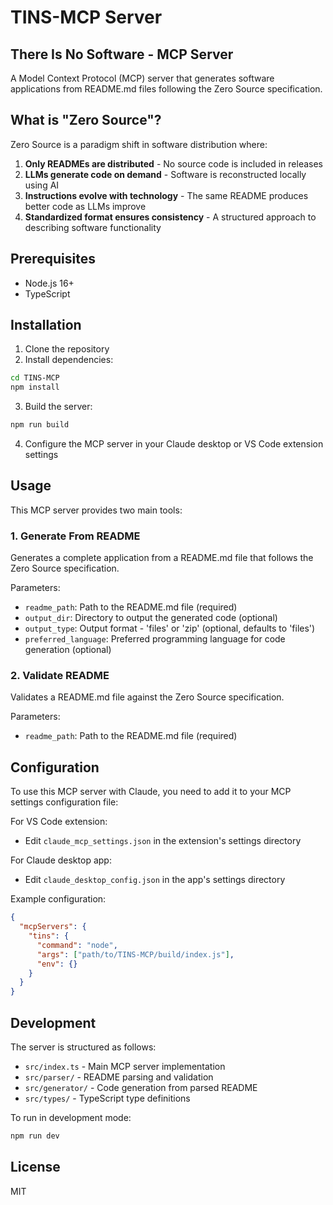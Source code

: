 # TINS-MCP Server

## There Is No Software - MCP Server

A Model Context Protocol (MCP) server that generates software applications from README.md files following the Zero Source specification.

## What is "Zero Source"?

Zero Source is a paradigm shift in software distribution where:

1. **Only READMEs are distributed** - No source code is included in releases
2. **LLMs generate code on demand** - Software is reconstructed locally using AI
3. **Instructions evolve with technology** - The same README produces better code as LLMs improve
4. **Standardized format ensures consistency** - A structured approach to describing software functionality

## Prerequisites

- Node.js 16+
- TypeScript

## Installation

1. Clone the repository
2. Install dependencies:

```bash
cd TINS-MCP
npm install
```

3. Build the server:

```bash
npm run build
```

4. Configure the MCP server in your Claude desktop or VS Code extension settings

## Usage

This MCP server provides two main tools:

### 1. Generate From README

Generates a complete application from a README.md file that follows the Zero Source specification.

Parameters:
- `readme_path`: Path to the README.md file (required)
- `output_dir`: Directory to output the generated code (optional)
- `output_type`: Output format - 'files' or 'zip' (optional, defaults to 'files')
- `preferred_language`: Preferred programming language for code generation (optional)

### 2. Validate README

Validates a README.md file against the Zero Source specification.

Parameters:
- `readme_path`: Path to the README.md file (required)

## Configuration

To use this MCP server with Claude, you need to add it to your MCP settings configuration file:

For VS Code extension:
- Edit `claude_mcp_settings.json` in the extension's settings directory

For Claude desktop app:
- Edit `claude_desktop_config.json` in the app's settings directory

Example configuration:
```json
{
  "mcpServers": {
    "tins": {
      "command": "node",
      "args": ["path/to/TINS-MCP/build/index.js"],
      "env": {}
    }
  }
}
```

## Development

The server is structured as follows:

- `src/index.ts` - Main MCP server implementation
- `src/parser/` - README parsing and validation
- `src/generator/` - Code generation from parsed README
- `src/types/` - TypeScript type definitions

To run in development mode:

```bash
npm run dev
```

## License

MIT
